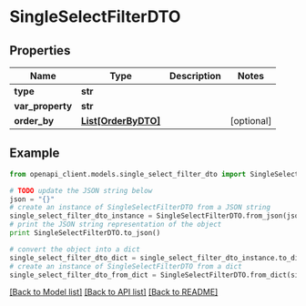 # SingleSelectFilterDTO


## Properties
Name | Type | Description | Notes
------------ | ------------- | ------------- | -------------
**type** | **str** |  | 
**var_property** | **str** |  | 
**order_by** | [**List[OrderByDTO]**](OrderByDTO.md) |  | [optional] 

## Example

```python
from openapi_client.models.single_select_filter_dto import SingleSelectFilterDTO

# TODO update the JSON string below
json = "{}"
# create an instance of SingleSelectFilterDTO from a JSON string
single_select_filter_dto_instance = SingleSelectFilterDTO.from_json(json)
# print the JSON string representation of the object
print SingleSelectFilterDTO.to_json()

# convert the object into a dict
single_select_filter_dto_dict = single_select_filter_dto_instance.to_dict()
# create an instance of SingleSelectFilterDTO from a dict
single_select_filter_dto_from_dict = SingleSelectFilterDTO.from_dict(single_select_filter_dto_dict)
```
[[Back to Model list]](../README.md#documentation-for-models) [[Back to API list]](../README.md#documentation-for-api-endpoints) [[Back to README]](../README.md)


